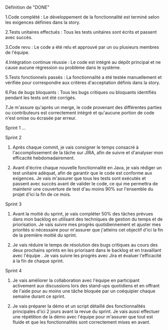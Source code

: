 Définition de "DONE"

1.Code complété : Le développement de la fonctionnalité est terminé selon les exigences définies dans la story.

2.Tests unitaires effectués : Tous les tests unitaires sont écrits et passent avec succès.

3.Code revu : Le code a été relu et approuvé par un ou plusieurs membres de l'équipe.

4.Intégration continue réussie : Le code est intégré au dépôt principal et ne cause aucune régression ou problème dans le système.

5.Tests fonctionnels passés : La fonctionnalité a été testée manuellement et vérifiée pour correspondre aux critères d'acceptation définis dans la story.

6.Pas de bugs bloquants : Tous les bugs critiques ou bloquants identifiés pendant les tests ont été corrigés.

7.Je m'assure qu'après un merge, le code provenant des différentes parties ou contributeurs est correctement intégré et qu'aucune portion de code n'est omise ou écrasée par erreur.

Sprint 1
...

Sprint 2

1. Après chaque commit, je vais consigner le temps consacré à l'accomplissement de la tâche sur JIRA, afin de suivre et d'analyser mon efficacité hebdomadairement.
   
2. Avant d'écrire chaque nouvelle fonctionnalité en Java, je vais rédiger un test unitaire adéquat, afin de garantir que le code est conforme aux exigences. Je vais m'assurer que tous les tests sont exécutés et passent avec succès avant de valider le code, ce qui me permettra de maintenir une couverture de test d'au moins 90% sur l'ensemble du projet d'ici la fin de ce mois.

Sprint 3

1. Avant la moitié du sprint, je vais compléter 50% des tâches prévues dans mon backlog en utilisant des techniques de gestion du temps et de priorisation. Je vais suivre mes progrès quotidiennement et ajuster mes priorités si nécessaire pour m'assurer que j'atteins cet objectif d'ici la fin de la première moitié du sprint.
   
2. Je vais réduire le temps de résolution des bugs critiques au cours des deux prochains sprints en les priorisant dans le backlog et en travaillant avec l'équipe . Je vais suivre les progrès avec Jira et évaluer l'efficacité à la fin de chaque sprint.

Sprint 4

1. Je vais améliorer la collaboration avec l'équipe en participant activement aux discussions lors des stand-ups quotidiens et en offrant de l'aide pour au moins une tâche bloquée par un coéquipier chaque semaine durant ce sprint.

2. Je vais préparer la démo et un script détaillé des fonctionnalités principales d'ici 2 jours avant la revue du sprint. Je vais aussi effectuer une répétition de la démo avec l'équipe pour m'assurer que tout est fluide et que les fonctionnalités sont correctement mises en avant.



